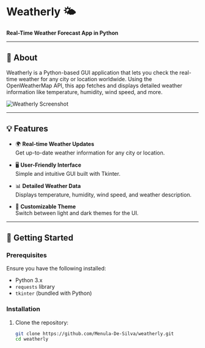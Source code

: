 # Weatherly 🌤️  
**Real-Time Weather Forecast App in Python**

---

## 📌 About  
Weatherly is a Python-based GUI application that lets you check the real-time weather for any city or location worldwide. Using the OpenWeatherMap API, this app fetches and displays detailed weather information like temperature, humidity, wind speed, and more.

![Weatherly Screenshot](https://via.placeholder.com/600x300)  

---

## 💡 Features  
- 🌍 **Real-time Weather Updates**  
  Get up-to-date weather information for any city or location.
  
- 🖥️ **User-Friendly Interface**  
  Simple and intuitive GUI built with Tkinter.  

- 📊 **Detailed Weather Data**  
  Displays temperature, humidity, wind speed, and weather description.  

- 🎨 **Customizable Theme**  
  Switch between light and dark themes for the UI.

---

## 🚀 Getting Started  

### Prerequisites  
Ensure you have the following installed:  
- Python 3.x  
- `requests` library  
- `tkinter` (bundled with Python)

### Installation  

1. Clone the repository:  
   ```bash
   git clone https://github.com/Menula-De-Silva/weatherly.git
   cd weatherly
